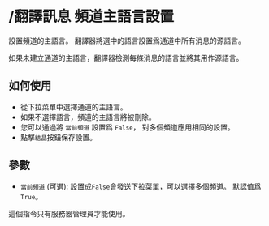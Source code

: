 # /翻譯訊息 頻道主語言設置

設置頻道的主語言。 翻譯器將選中的語言設置爲通道中所有消息的源語言。

如果未建立通道的主語言，翻譯器檢測每條消息的語言並將其用作源語言。

## 如何使用

* 從下拉菜單中選擇通道的主語言。
* 如果不選擇語言，頻道的主語言將被刪除。
* 您可以通過將 `當前頻道` 設置爲 `False`， 對多個頻道應用相同的設置。
* 點擊`結晶`按鈕保存設置。

## 參數

* `當前頻道` (可選): 設置成`False`會發送下拉菜單，可以選擇多個頻道。 默認值爲 `True`。

這個指令只有服務器管理員才能使用。
